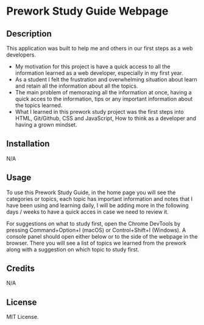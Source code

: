 # Prework Study Guide Webpage

## Description

This application was built to help me and others in our first steps as a web developers.

- My motivation for this project is have a quick access to all the information learned as a web developer, especially in my first year.
- As a student I felt the frustration and overwhelming situation about learn and retain all the information about all the topics.
- The main problem of memorazing all the information at once, having a quick acces to the information, tips or any important information about the topics learned.
- What I learned in this prework study project was the first steps into HTML, Git/Github, CSS and JavaScript, How to think as a developer and having a grown mindset. 

## Installation

N/A

## Usage

To use this Prework Study Guide, in the home page you will see the categories or topics, each topic has important information and notes that I have been using and learning daily, I will be 
adding more in the following days / weeks to have a quick acces in case we need to review it. 

For suggestions on what to study first, open the Chrome DevTools by pressing Command+Option+I (macOS) or Control+Shift+I (Windows).
A console panel should open either below or to the side of the webpage in the browser. There you will see a list of topics we 
learned from the prework along with a suggestion on which topic to study first.
## Credits

N/A

## License

MIT License.

